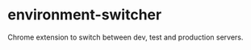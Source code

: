 environment-switcher
====================

Chrome extension to switch between dev, test and production servers.